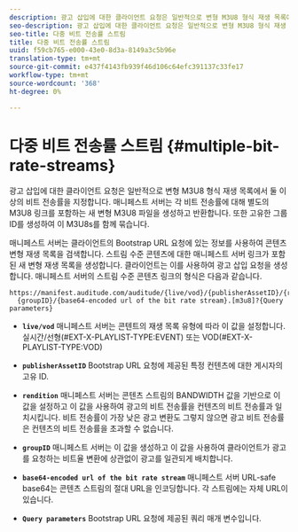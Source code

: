 ```yaml
---
description: 광고 삽입에 대한 클라이언트 요청은 일반적으로 변형 M3U8 형식 재생 목록에서 둘 이상의 비트 전송률을 지정합니다. 매니페스트 서버는 각 비트 전송률에 대해 별도의 M3U8 링크를 포함하는 새 변형 M3U8 파일을 생성하고 반환합니다. 또한 고유한 그룹 ID를 생성하여 이 M3U8s를 함께 묶습니다.
seo-description: 광고 삽입에 대한 클라이언트 요청은 일반적으로 변형 M3U8 형식 재생 목록에서 둘 이상의 비트 전송률을 지정합니다. 매니페스트 서버는 각 비트 전송률에 대해 별도의 M3U8 링크를 포함하는 새 변형 M3U8 파일을 생성하고 반환합니다. 또한 고유한 그룹 ID를 생성하여 이 M3U8s를 함께 묶습니다.
seo-title: 다중 비트 전송률 스트림
title: 다중 비트 전송률 스트림
uuid: f59cb765-e000-43e0-8d3a-8149a3c5b96e
translation-type: tm+mt
source-git-commit: e437f4143fb939f46d106c64efc391137c33fe17
workflow-type: tm+mt
source-wordcount: '368'
ht-degree: 0%

---
```



# 다중 비트 전송률 스트림 {#multiple-bit-rate-streams}

광고 삽입에 대한 클라이언트 요청은 일반적으로 변형 M3U8 형식 재생 목록에서 둘 이상의 비트 전송률을 지정합니다. 매니페스트 서버는 각 비트 전송률에 대해 별도의 M3U8 링크를 포함하는 새 변형 M3U8 파일을 생성하고 반환합니다. 또한 고유한 그룹 ID를 생성하여 이 M3U8s를 함께 묶습니다.

매니페스트 서버는 클라이언트의 Bootstrap URL 요청에 있는 정보를 사용하여 콘텐츠 변형 재생 목록을 검색합니다. 스트림 수준 콘텐츠에 대한 매니페스트 서버 링크가 포함된 새 변형 재생 목록을 생성합니다. 클라이언트는 이를 사용하여 광고 삽입 요청을 생성합니다. 매니페스트 서버의 스트림 수준 콘텐츠 링크의 형식은 다음과 같습니다.

```
https://manifest.auditude.com/auditude/{live/vod}/{publisherAssetID}/{rendition}/
  {groupID}/{base64-encoded url of the bit rate stream}.[m3u8]?{Query parameters}
```

* **`live/vod`** 매니페스트 서버는 콘텐트의 재생 목록 유형에 따라 이 값을 설정합니다.실시간/선형(#EXT-X-PLAYLIST-TYPE:EVENT) 또는 VOD(#EXT-X-PLAYLIST-TYPE:VOD)

* **`publisherAssetID`** Bootstrap URL 요청에 제공된 특정 컨텐츠에 대한 게시자의 고유 ID.

* **`rendition`** 매니페스트 서버는 콘텐츠 스트림의 BANDWIDTH 값을 기반으로 이 값을 설정하고 이 값을 사용하여 광고의 비트 전송률을 컨텐츠의 비트 전송률과 일치시킵니다. 비트 전송률이 가장 낮은 광고 변환도 그렇지 않으면 광고 비트 전송률은 컨텐츠의 비트 전송률을 초과할 수 없습니다.

* **`groupID`** 매니페스트 서버는 이 값을 생성하고 이 값을 사용하여 클라이언트가 광고를 요청하는 비트율 변환에 상관없이 광고를 일관되게 배치합니다.

* **`base64-encoded url of the bit rate stream`** 매니페스트 서버 URL-safe base64는 콘텐츠 스트림의 절대 URL을 인코딩합니다. 각 스트림에는 자체 URL이 있습니다.

* **`Query parameters`** Bootstrap URL 요청에 제공된 쿼리 매개 변수입니다.

